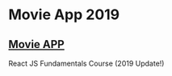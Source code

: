 # Movie App 2019
## <a href = "https://baejin1018.github.io/nomad-clone-Movie-App-2019/">Movie APP</a>
React JS Fundamentals Course (2019 Update!)
